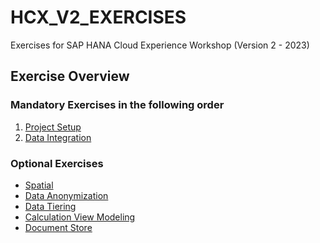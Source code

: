 # HCX_V2_EXERCISES
Exercises for SAP HANA Cloud Experience Workshop (Version 2 - 2023)

## Exercise Overview

### Mandatory Exercises in the following order

1) [Project Setup](ProjectSetup.md)
2) [Data Integration](DataIntegration.md)

### Optional Exercises 

- [Spatial](Spatial.md)
- [Data Anonymization](DataAnonymization.md)
- [Data Tiering](DataTiering.md)
- [Calculation View Modeling](CalculationViews.md)
- [Document Store](DocumentStore.md)
<!-- - Data Lake-->
<!-- - Graph-->
<!-- - Machine Learning-->
<!-- 
## Needed
- Overall Architecture?
- SAP HANA Cloud Experience github page for code public, and/or private for Exercises with Developers Roles and Account weitergabe
- or zip import
- before every Chapter short Info whats is happening exactly

## Markdown 
- Snagit for Screenshots (Google Chrome Incognito on Full Screen and Laptop Screen)
  - Naming conventions for Images (all placed in Images folder): 
    - Image_ExerciseName_{SectionHeaderName}_{ImageCount}.png
- Use Links for dynamic content:
  -  {link|userId} for UserID
  -  {link|bas} for BAS Url
- Input fileds:
  - \*\*Name\*\*: \`NameTest\` 
    - **Name**: `NameTest`
  - \*\*Type\*\*: \`TypeTest\`
    - **Type**: `TypeTest`
- Inline Inputs:
  -  \`InlineInputTest\` 
     -  `InlineInputTest`
- Code Inputs:
  \`\`\`json
  \`\`\`
  ```json
  {"Name" : "Test"}
  ```
- Notes or Explanations
  - \> Test
    - > Test
-->